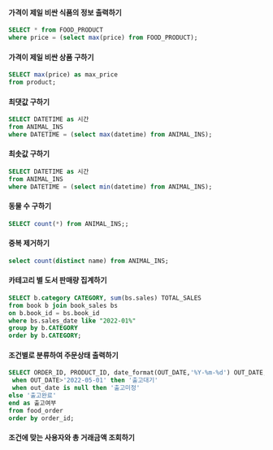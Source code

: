 #### 가격이 제일 비싼 식품의 정보 출력하기
```sql
SELECT * from FOOD_PRODUCT
where price = (select max(price) from FOOD_PRODUCT);
```

#### 가격이 제일 비싼 상품 구하기
```sql
SELECT max(price) as max_price
from product;
```


#### 최댓값 구하기
```sql
SELECT DATETIME as 시간
from ANIMAL_INS
where DATETIME = (select max(datetime) from ANIMAL_INS);
```


#### 최솟값 구하기
```sql
SELECT DATETIME as 시간
from ANIMAL_INS
where DATETIME = (select min(datetime) from ANIMAL_INS);
```


#### 동물 수 구하기
```sql
SELECT count(*) from ANIMAL_INS;;
```

#### 중복 제거하기
```sql
select count(distinct name) from ANIMAL_INS;
```

#### 카테고리 별 도서 판매량 집계하기
```sql
SELECT b.category CATEGORY, sum(bs.sales) TOTAL_SALES
from book b join book_sales bs
on b.book_id = bs.book_id
where bs.sales_date like "2022-01%"
group by b.CATEGORY
order by b.CATEGORY;
```

#### 조건별로 분류하여 주문상태 출력하기
```sql
SELECT ORDER_ID, PRODUCT_ID, date_format(OUT_DATE,'%Y-%m-%d') OUT_DATE, case
 when OUT_DATE>'2022-05-01' then '출고대기'
 when out_date is null then '출고미정'
else '출고완료'
end as 출고여부
from food_order
order by order_id;
```
#### 조건에 맞는 사용자와 총 거래금액 조회하기
```sql

```
